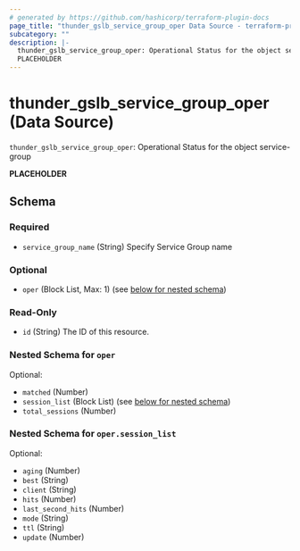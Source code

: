 ```yaml
---
# generated by https://github.com/hashicorp/terraform-plugin-docs
page_title: "thunder_gslb_service_group_oper Data Source - terraform-provider-thunder"
subcategory: ""
description: |-
  thunder_gslb_service_group_oper: Operational Status for the object service-group
  PLACEHOLDER
---
```


# thunder_gslb_service_group_oper (Data Source)

`thunder_gslb_service_group_oper`: Operational Status for the object service-group

__PLACEHOLDER__



<!-- schema generated by tfplugindocs -->
## Schema

### Required

- `service_group_name` (String) Specify Service Group name

### Optional

- `oper` (Block List, Max: 1) (see [below for nested schema](#nestedblock--oper))

### Read-Only

- `id` (String) The ID of this resource.

<a id="nestedblock--oper"></a>
### Nested Schema for `oper`

Optional:

- `matched` (Number)
- `session_list` (Block List) (see [below for nested schema](#nestedblock--oper--session_list))
- `total_sessions` (Number)

<a id="nestedblock--oper--session_list"></a>
### Nested Schema for `oper.session_list`

Optional:

- `aging` (Number)
- `best` (String)
- `client` (String)
- `hits` (Number)
- `last_second_hits` (Number)
- `mode` (String)
- `ttl` (String)
- `update` (Number)


